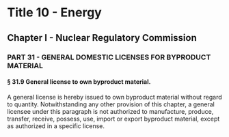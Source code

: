 
# Title 10 - Energy
## Chapter I - Nuclear Regulatory Commission
### PART 31 - GENERAL DOMESTIC LICENSES FOR BYPRODUCT MATERIAL
#### § 31.9 General license to own byproduct material.

A general license is hereby issued to own byproduct material without regard to quantity. Notwithstanding any other provision of this chapter, a general licensee under this paragraph is not authorized to manufacture, produce, transfer, receive, possess, use, import or export byproduct material, except as authorized in a specific license.
